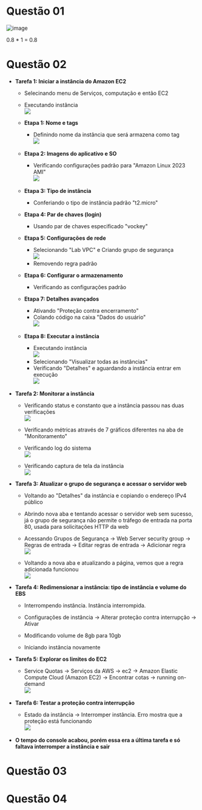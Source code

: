 # Questão 01

![image](print.png)

0.8 * 1 = 0.8

# Questão 02

- **Tarefa 1: Iniciar a instância do Amazon EC2**
    - Selecinando menu de Serviços, computação e então EC2
    
    - Executando instância <br/>
        ![](./imgs/01.png)

    - **Etapa 1: Nome e tags**
        - Definindo nome da instância que será armazena como tag <br/>
            ![](./imgs/02.png)
        
    - **Etapa 2: Imagens do aplicativo e SO**
        - Verificando configurações padrão para "Amazon Linux 2023 AMI" <br />
            ![](./imgs/03.png)
    
    - **Etapa 3: Tipo de instância**
        - Conferiando o tipo de instância padrão "t2.micro"
    
    - **Etapa 4: Par de chaves (login)**
        - Usando par de chaves especificado "vockey"
    
    - **Etapa 5: Configurações de rede**
        - Selecionando "Lab VPC" e Criando grupo de segurança <br />
            ![](./imgs/04.png)
        - Removendo regra padrão
    
    - **Etapa 6: Configurar o armazenamento**
        - Verificando as configurações padrão
    
    - **Etapa 7: Detalhes avançados**
        - Ativando "Proteção contra encerramento"
        - Colando código na caixa "Dados do usuário" <br />
            ![](./imgs/05.png)
        
    - **Etapa 8: Executar a instância**
        - Executando instância <br />
            ![](./imgs/06.png)
        - Selecionando "Visualizar todas as instâncias"
        - Verificando "Detalhes" e aguardando a instância entrar em execução <br />
            ![](./imgs/07.png)
    
- **Tarefa 2: Monitorar a instância**
    - Verificando status e constanto que a instância passou nas duas verificações <br />
        ![](./imgs/08.png)

    - Verificando métricas através de 7 gráficos diferentes na aba de "Monitoramento"

    - Verificando log do sistema <br />
        ![](./imgs/09.png)
    
    - Verificando captura de tela da instância <br />
        ![](./imgs/10.png)

- **Tarefa 3: Atualizar o grupo de segurança e acessar o servidor web**
    - Voltando ao "Detalhes" da instância e copiando o endereço IPv4 público

    - Abrindo nova aba e tentando acessar o servidor web sem sucesso, já o grupo de segurança não permite o tráfego de entrada na porta 80, usada para solicitações HTTP da web

    - Acessando Grupos de Segurança -> Web Server security group -> Regras de entrada -> Editar regras de entrada -> Adicionar regra <br />
        ![](./imgs/11.png)
    
    - Voltando a nova aba e atualizando a página, vemos que a regra adicionada funcionou <br />
        ![](./imgs/12.png)
    
- **Tarefa 4: Redimensionar a instância: tipo de instância e volume do EBS**
    - Interrompendo instância. Instância interrompida.

    - Configurações de instância -> Alterar proteção contra interrupção -> Ativar

    - Modificando volume de 8gb para 10gb

    - Iniciando instância novamente

- **Tarefa 5: Explorar os limites do EC2**
    - Service Quotas -> Serviços da AWS -> ec2 -> Amazon Elastic Compute Cloud (Amazon EC2) -> Encontrar cotas -> running on-demand <br />
        ![](./imgs/14.png)
    
- **Tarefa 6: Testar a proteção contra interrupção**
    - Estado da instância -> Interromper instância. Erro mostra que a proteção está funcionando <br />
        ![](./imgs/15.png)

- **O tempo do console acabou, porém essa era a última tarefa e só faltava interromper a instância e sair**

# Questão 03


# Questão 04







        
    